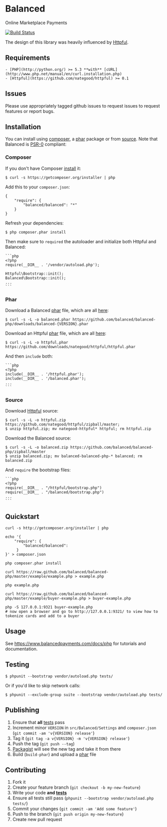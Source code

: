 # Balanced

Online Marketplace Payments

[![Build Status](https://secure.travis-ci.org/balanced/balanced-php.png)](http://travis-ci.org/balanced/balanced-php)

The design of this library was heavily influenced by [Httpful](https://github.com/nategood/httpful). 

## Requirements

    - [PHP](http://python.org/) >= 5.3 **with** [cURL](http://www.php.net/manual/en/curl.installation.php)
    - [Httpful](https://github.com/nategood/httpful) >= 0.1
    
## Issues

Please use appropriately tagged github issues to request issues to request features or report bugs.

## Installation

You can install using [composer](###Composer), a [phar](###Phar) package or from [source](###Composer). Note that Balanced is [PSR-0](https://github.com/php-fig/fig-standards/blob/master/accepted/PSR-0.md) compliant:

### Composer

If you don't have Composer [install](http://getcomposer.org/doc/00-intro.md#installation) it:

    $ curl -s https://getcomposer.org/installer | php

Add this to your `composer.json`: 

    {
        "require": {
            "balanced/balanced": "*"
        }
    }
    
Refresh your dependencies:

    $ php composer.phar install
    

Then make sure to `required` the autoloader and initialize both Httpful and Balanced:
    
    ```php
    <?php
    require(__DIR__ . '/vendor/autoload.php');
    
    Httpful\Bootstrap::init();
    Balanced\Bootstrap::init();
    ...
    ```

### Phar

Download a Balanced [phar](http://php.net/manual/en/book.phar.php) file, which are all [here](https://github.com/balanced/balanced-php/downloads):

    $ curl -s -L -o balanced.phar https://github.com/balanced/balanced-php/downloads/balanced-{VERSION}.phar

Download an Httpful [phar](http://php.net/manual/en/book.phar.php) file, which are all [here](https://github.com/nategood/httpful/tree/master/downloads):    
    
    $ curl -s -L -o httpful.phar https://github.com/downloads/nategood/httpful/httpful.phar
    
And then `include` both:

    ```php
    <?php
    include(__DIR__ . '/httpful.phar');
    include(__DIR__ . '/balanced.phar');
    ...
    ```

### Source

Download [Httpful](https://github.com/nategood/httpful) source:

    $ curl -s -L -o httpful.zip https://github.com/nategood/httpful/zipball/master;
    $ unzip httpful.zip; mv nategood-httpful* httpful; rm httpful.zip

Download the Balanced source:

    $ curl -s -L -o balanced.zip https://github.com/balanced/balanced-php/zipball/master
    $ unzip balanced.zip; mv balanced-balanced-php-* balanced; rm balanced.zip

And `require` the bootstrap files:

    ```php
    <?php
    require(__DIR__ . "/httpful/bootstrap.php")
    require(__DIR__ . "/balanced/bootstrap.php")
    ...
    ```

## Quickstart

    curl -s http://getcomposer.org/installer | php

    echo '{
        "require": {
            "balanced/balanced":
         }
    }' > composer.json

    php composer.phar install

    curl https://raw.github.com/balanced/balanced-php/master/example/example.php > example.php

    php example.php
 
    curl https://raw.github.com/balanced/balanced-php/master/example/buyer-example.php > buyer-example.php
 
    php -S 127.0.0.1:9321 buyer-example.php 
    # now open a browser and go to http://127.0.0.1:9321/ to view how to tokenize cards and add to a buyer  

## Usage

See https://www.balancedpayments.com/docs/php for tutorials and documentation.

## Testing
    
    $ phpunit --bootstrap vendor/autoload.php tests/
    
Or if you'd like to skip network calls:

    $ phpunit --exclude-group suite --bootstrap vendor/autoload.php tests/

## Publishing

1. Ensure that **all** [tests](##Testing) pass
2. Increment minor `VERSION` in `src/Balanced/Settings` and `composer.json` (`git commit -am 'v{VERSION} release'`)
3. Tag it (`git tag -a v{VERSION} -m 'v{VERSION} release'`)
4. Push the tag (`git push --tag`)
5. [Packagist](http://packagist.org/packages/balanced/balanced) will see the new tag and take it from there
6. Build (`build-phar`) and upload a [phar](http://php.net/manual/en/book.phar.php) file 

## Contributing

1. Fork it
2. Create your feature branch (`git checkout -b my-new-feature`)
3. Write your code **and [tests](##Testing)**
4. Ensure all tests still pass (`phpunit --bootstrap vendor/autoload.php tests/`)
5. Commit your changes (`git commit -am 'Add some feature'`)
6. Push to the branch (`git push origin my-new-feature`)
7. Create new pull request
